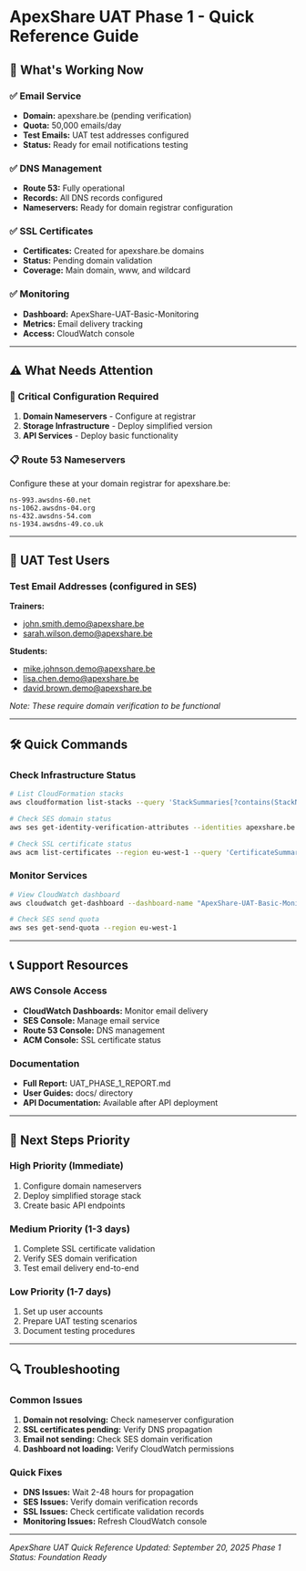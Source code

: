 # ApexShare UAT Phase 1 - Quick Reference Guide

## 🚀 What's Working Now

### ✅ Email Service
- **Domain:** apexshare.be (pending verification)
- **Quota:** 50,000 emails/day
- **Test Emails:** UAT test addresses configured
- **Status:** Ready for email notifications testing

### ✅ DNS Management
- **Route 53:** Fully operational
- **Records:** All DNS records configured
- **Nameservers:** Ready for domain registrar configuration

### ✅ SSL Certificates
- **Certificates:** Created for apexshare.be domains
- **Status:** Pending domain validation
- **Coverage:** Main domain, www, and wildcard

### ✅ Monitoring
- **Dashboard:** ApexShare-UAT-Basic-Monitoring
- **Metrics:** Email delivery tracking
- **Access:** CloudWatch console

---

## ⚠️ What Needs Attention

### 🔧 Critical Configuration Required
1. **Domain Nameservers** - Configure at registrar
2. **Storage Infrastructure** - Deploy simplified version
3. **API Services** - Deploy basic functionality

### 📋 Route 53 Nameservers
Configure these at your domain registrar for apexshare.be:
```
ns-993.awsdns-60.net
ns-1062.awsdns-04.org
ns-432.awsdns-54.com
ns-1934.awsdns-49.co.uk
```

---

## 🧪 UAT Test Users

### Test Email Addresses (configured in SES)
**Trainers:**
- john.smith.demo@apexshare.be
- sarah.wilson.demo@apexshare.be

**Students:**
- mike.johnson.demo@apexshare.be
- lisa.chen.demo@apexshare.be
- david.brown.demo@apexshare.be

*Note: These require domain verification to be functional*

---

## 🛠️ Quick Commands

### Check Infrastructure Status
```bash
# List CloudFormation stacks
aws cloudformation list-stacks --query 'StackSummaries[?contains(StackName, `ApexShare`)].{Name:StackName,Status:StackStatus}' --output table

# Check SES domain status
aws ses get-identity-verification-attributes --identities apexshare.be --region eu-west-1

# Check SSL certificate status
aws acm list-certificates --region eu-west-1 --query 'CertificateSummaryList[?contains(DomainName, `apexshare`)].{Domain:DomainName,Status:Status}' --output table
```

### Monitor Services
```bash
# View CloudWatch dashboard
aws cloudwatch get-dashboard --dashboard-name "ApexShare-UAT-Basic-Monitoring" --region eu-west-1

# Check SES send quota
aws ses get-send-quota --region eu-west-1
```

---

## 📞 Support Resources

### AWS Console Access
- **CloudWatch Dashboards:** Monitor email delivery
- **SES Console:** Manage email service
- **Route 53 Console:** DNS management
- **ACM Console:** SSL certificate status

### Documentation
- **Full Report:** UAT_PHASE_1_REPORT.md
- **User Guides:** docs/ directory
- **API Documentation:** Available after API deployment

---

## 🎯 Next Steps Priority

### High Priority (Immediate)
1. Configure domain nameservers
2. Deploy simplified storage stack
3. Create basic API endpoints

### Medium Priority (1-3 days)
1. Complete SSL certificate validation
2. Verify SES domain verification
3. Test email delivery end-to-end

### Low Priority (1-7 days)
1. Set up user accounts
2. Prepare UAT testing scenarios
3. Document testing procedures

---

## 🔍 Troubleshooting

### Common Issues
1. **Domain not resolving:** Check nameserver configuration
2. **SSL certificates pending:** Verify DNS propagation
3. **Email not sending:** Check SES domain verification
4. **Dashboard not loading:** Verify CloudWatch permissions

### Quick Fixes
- **DNS Issues:** Wait 2-48 hours for propagation
- **SES Issues:** Verify domain verification records
- **SSL Issues:** Check certificate validation records
- **Monitoring Issues:** Refresh CloudWatch console

---

*ApexShare UAT Quick Reference*
*Updated: September 20, 2025*
*Phase 1 Status: Foundation Ready*